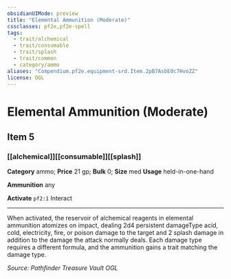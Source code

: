 ```yaml
---
obsidianUIMode: preview
title: "Elemental Ammunition (Moderate)"
cssclasses: pf2e,pf2e-spell
tags:
  - trait/alchemical
  - trait/consumable
  - trait/splash
  - trait/common
  - category/ammo
aliases: "Compendium.pf2e.equipment-srd.Item.2pB7AsbE0c7HvoZZ"
license: OGL
---
```

# Elemental Ammunition (Moderate)
## Item 5
### [[alchemical]][[consumable]][[splash]]

**Category** ammo; 
**Price** 21 gp; 
**Bulk** 0; **Size** med
**Usage** held-in-one-hand

**Ammunition** any

**Activate** `pf2:1` Interact

* * *

When activated, the reservoir of alchemical reagents in elemental ammunition atomizes on impact, dealing 2d4 persistent damageType acid, cold, electricity, fire, or poison damage to the target and 2 splash damage in addition to the damage the attack normally deals. Each damage type requires a different formula, and the ammunition gains a trait matching the damage type.

*Source: Pathfinder Treasure Vault*
*OGL*